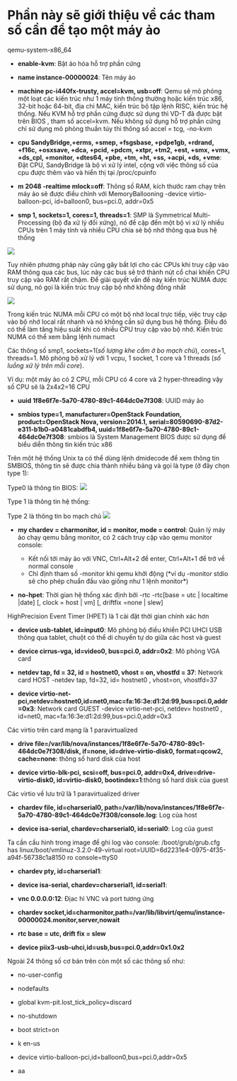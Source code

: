 # Phần này sẽ giới thiệu về các tham số cần để tạo một máy ảo



qemu-system-x86_64  

- **enable-kvm**: Bật ảo hóa hỗ trợ phần cứng

- **name instance-00000024**: Tên máy ảo

- **machine pc-i440fx-trusty, accel=kvm, usb=off**: Qemu sẽ mô phỏng một loạt các kiến trúc như 1 máy tính thông thường hoặc kiến trúc x86, 32-bit hoặc 64-bit, địa chỉ MAC, kiến trúc bộ tập lệnh RISC, kiến trúc hệ thống. Nếu KVM hỗ trợ phần cứng được sử dụng thì VD-T đã được bật trên BIOS , tham số accel=kvm. Nếu không sử dụng hỗ trợ phần cứng chỉ sử dụng mô phỏng thuần túy thì thông số accel = tcg, -no-kvm

- **cpu SandyBridge,+erms, +smep, +fsgsbase, +pdpe1gb, +rdrand, +f16c, +osxsave, +dca, +pcid, +pdcm, +xtpr, +tm2, +est, +smx, +vmx, +ds_cpl, +monitor, +dtes64, +pbe, +tm, +ht, +ss, +acpi, +ds, +vme**: Đặt CPU, SandyBridge là bộ vi xử lý intel, cộng với việc thông số của cpu được thêm vào và hiển thị tại /proc/cpuinfo

- **m 2048 -realtime mlock=off**: Thông số RAM, kích thước ram chạy trên máy ảo sẽ được điều chỉnh với MemoryBallooning -device virtio-balloon-pci, id=balloon0, bus=pci.0, addr=0x5

- **smp 1, sockets=1, cores=1, threads=1**: SMP là Symmetrical Multi-Processing (bộ đa xử lý đối xứng), nó đề cập đến một bộ vi xử lý nhiều CPUs trên 1 máy tính và nhiều CPU chia sẻ bộ nhớ thông qua bus hệ thống

<img src="https://i.imgur.com/dfxsm3o.jpg">

Tuy nhiên phương pháp này cũng gây bất lợi cho các CPUs khi truy cập vào RAM thông qua các bus, lúc này các bus sẽ trở thành nút cổ chai khiến CPU truy cập vào RAM rất chậm. Để giải quyết vấn đề này kiến trúc NUMA được sử dụng, nó gọi là kiến trúc truy cập bộ nhớ không đồng nhất

<img src="https://i.imgur.com/EnPcFfo.jpg">

Trong kiến trúc NUMA mỗi CPU có một bộ nhớ local trực tiếp, việc truy cập vào bộ nhớ local rất nhanh và nó không cần sử dụng bus hệ thống. Điều đó có thể làm tăng hiệu suất khi có nhiều CPU truy cập vào bộ nhớ. Kiến trúc NUMA có thể xem bằng lệnh numact

Các thông số smp1, sockets=1(*số lượng khe cắm ở bo mạch chủ*), cores=1, threads=1. Mô phỏng bộ xử lý với 1 vcpu, 1 socket, 1 core và 1 threads (*số luồng xử lý trên mỗi core*).

Ví dụ: một máy ảo có 2 CPU, mỗi CPU có 4 core và 2 hyper-threading vậy số CPU sẽ là 2x4x2=16 CPU

- **uuid 1f8e6f7e-5a70-4780-89c1-464dc0e7f308**: UUID máy ảo

- **smbios type=1, manufacturer=OpenStack Foundation, product=OpenStack Nova, version=2014.1, serial=80590690-87d2-e311-b1b0-a0481cabdfb4, uuid=1f8e6f7e-5a70-4780-89c1-464dc0e7f308**: smbios là System Management BIOS được sử dụng để biểu diễn thông tin kiến trúc x86

Trên một hệ thống Unix ta có thể dùng lệnh dmidecode để xem thông tin SMBIOS, thông tin sẽ được chia thành nhiều bảng và gọi là type (ở đây chọn type 1):

   Type0 là thông tin BIOS:
<img src="https://i.imgur.com/qUJaAfp.jpg">

   Type 1 là thông tin hệ thống:
<img sr="https://i.imgur.com/3Yo2xDJ.jpg">

   Type 2 là thông tin bo mạch chủ
<img src="https://i.imgur.com/c3Op5VB.jpg">

- **my chardev = charmonitor, id = monitor, mode = control**: Quản lý máy ảo chạy qemu bằng monitor, có 2 cách truy cập vào qemu monitor console:
<ul>
  <ul>
    <li>Kết nối tới máy ảo với VNC, Ctrl+Alt+2 để enter, Ctrl+Alt+1 để trở về normal console</li>

<li>Chỉ định tham số -monitor khi qemu khởi động (*ví dụ -monitor stdio sẽ cho  phép chuẩn đầu vào giống như 1 lệnh monitor*)</li>
</ul>
</ul>

- **no-hpet**: Thời gian hệ thống xác định bởi -rtc -rtc[base = utc | localtime |date] [, clock = host | vm] [, driftfix =none | slew]

HighPrecision Event Timer (HPET) là 1 cài đặt thời gian chính xác hơn

- **device usb-tablet, id=input0**: Mô phỏng bộ điều khiển PCI UHCI USB thông qua tablet, chuột có thể di chuyển tự do giữa các host và guest

- **device cirrus-vga, id=video0, bus=pci.0, addr=0x2**: Mô phỏng VGA card

- **netdev tap, fd = 32, id = hostnet0, vhost = on, vhostfd = 37**: Network card HOST -netdev tap, fd=32, id= hostnet0 , vhost=on, vhostfd=37

- **device virtio-net-pci,netdev=hostnet0,id=net0,mac=fa:16:3e:d1:2d:99,bus=pci.0,addr=0x3**: Network card GUEST  -device virtio-net-pci, netdev= hostnet0 , id=net0, mac=fa:16:3e:d1:2d:99,bus=pci.0,addr=0x3

Các virtio trên card mạng là 1 paravirtualized 

- **drive file=/var/lib/nova/instances/1f8e6f7e-5a70-4780-89c1-464dc0e7f308/disk, if=none, id=drive-virtio-disk0, format=qcow2, cache=none**: thông số hard disk của host

- **device virtio-blk-pci, scsi=off, bus=pci.0, addr=0x4, drive=drive-virtio-disk0, id=virtio-disk0, bootindex=1**:thông số hard disk của guest

Các virtio về lưu trữ là 1 paravirtualized driver 

- **chardev file, id=charserial0, path=/var/lib/nova/instances/1f8e6f7e-5a70-4780-89c1-464dc0e7f308/console.log**: Log của host

- **device isa-serial, chardev=charserial0, id=serial0**: Log của guest

Ta cần cấu hình trong  image để ghi log vào console: /boot/grub/grub.cfg has linux/boot/vmlinuz-3.2.0-49-virtual root=UUID=6d2231e4-0975-4f35-a94f-56738c1a8150 ro console=ttyS0

- **chardev pty, id=charserial1**:

- **device isa-serial, chardev=charserial1, id=serial1**:

- **vnc 0.0.0.0:12**: Địac hỉ VNC và port tương ứng

- **chardev socket,id=charmonitor,path=/var/lib/libvirt/qemu/instance-00000024.monitor,server,nowait**

- **rtc base = utc, drift fix = slew**

- **device piix3-usb-uhci,id=usb,bus=pci.0,addr=0x1.0x2**

Ngoài 24 thông số cơ bản trên còn một số các thông số như:

- no-user-config

- nodefaults

- global kvm-pit.lost_tick_policy=discard

- no-shutdown

- boot strict=on

- k en-us

- device virtio-balloon-pci,id=balloon0,bus=pci.0,addr=0x5
+ aa
